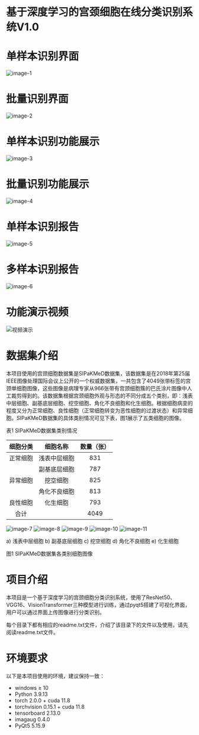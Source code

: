 # 基于深度学习的宫颈细胞在线分类识别系统V1.0

# 单样本识别界面

![image-1](./assets/images/image-1.png)

# 批量识别界面

![image-2](./assets/images/image-2.png)

# 单样本识别功能展示

![image-3](./assets/images/image-3.png)

# 批量识别功能展示

![image-4](./assets/images/image-4.png)

# 单样本识别报告

![image-5](./assets/images/image-5.png)

# 多样本识别报告

![image-6](./assets/images/image-6.png)

# 功能演示视频

![视频演示](./assets/video/demo.gif)

# 数据集介绍

本项目使用的宫颈细胞数据集是SIPaKMeD数据集，该数据集是在2018年第25届IEEE图像处理国际会议上公开的一个权威数据集，一共包含了4049张带标签的宫颈单细胞图像，这些图像是病理专家从966张带有宫颈细胞簇的巴氏涂片图像中人工裁剪得到的。该数据集根据宫颈细胞外观与形态的不同分成五个类别，即：浅表中层细胞、副基底层细胞、挖空细胞、角化不良细胞和化生细胞。根据细胞病变的程度又分为正常细胞、良性细胞（正常细胞转变为恶性细胞的过渡状态）和异常细胞。SIPaKMeD数据集的具体类别情况可见下表，图1展示了五类细胞的图像。

表1 SIPaKMeD数据集类别情况


| **细胞分类** | **细胞名称** |       数量（张）       |
| :--------------------: | :--------------------: |:-----------------:|
|        正常细胞        |      浅表中层细胞      |        831        |
|                        |      副基底层细胞      |        787        |
|        异常细胞        |        挖空细胞        |        825        |
|                        |      角化不良细胞      |        813        |
|        良性细胞        |        化生细胞        |        793        |
|          合计          |                        |       4049        |

![image-7](./assets/images/image-7.png)  ![image-8](./assets/images/image-8.png)  ![image-9](./assets/images/image-9.png) ![image-10](./assets/images/image-10.png) ![image-11](./assets/images/image-11.png)

a) 浅表中层细胞  b) 副基底层细胞   c) 挖空细胞  d) 角化不良细胞  e) 化生细胞

图1 SIPaKMeD数据集各类别细胞图像

# 项目介绍
本项目是一个基于深度学习的宫颈细胞分类识别系统，使用了ResNet50、VGG16、VisionTransformer三种模型进行训练，通过pyqt5搭建了可视化界面，用户可以通过界面上传图像进行分类识别。

每个目录下都有相应的readme.txt文件，介绍了该目录下的文件以及使用，请先阅读readme.txt文件。

# 环境要求
以下是本项目使用的环境，建议保持一致：
- windows ≥ 10
- Python 3.9.13
- torch 2.0.0 + cuda 11.8
- torchvision 0.15.1 + cuda 11.8
- tensorboard 2.13.0
- imagaug 0.4.0
- PyQt5 5.15.9